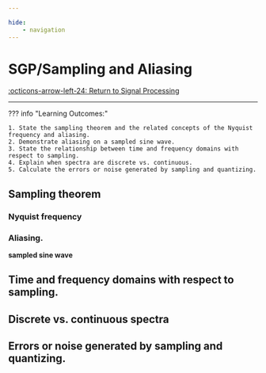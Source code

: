 ```yaml
---

hide:
    - navigation 
---
```

# SGP/Sampling and Aliasing

[:octicons-arrow-left-24: Return to Signal Processing](/Bodies-of-Knowledge/Signal-Processing/)

---

??? info "Learning Outcomes:"

    1. State the sampling theorem and the related concepts of the Nyquist frequency and aliasing.
    2. Demonstrate aliasing on a sampled sine wave.
    3. State the relationship between time and frequency domains with respect to sampling.
    4. Explain when spectra are discrete vs. continuous.
    5. Calculate the errors or noise generated by sampling and quantizing.

## Sampling theorem 

### Nyquist frequency 

### Aliasing.

**sampled sine wave**

## Time and frequency domains with respect to sampling.

## Discrete vs. continuous spectra

## Errors or noise generated by sampling and quantizing.